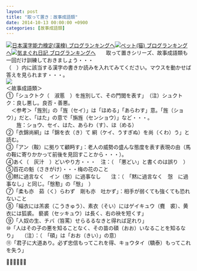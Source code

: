 ```yaml
---
layout: post
title: "取って置き：故事成語類"
date: 2014-10-13 00:00:00 +0900
categories: [故事成語類]
---
```


[![](/syuusyuu9701/assets/images/取って置き：故事成語類-br_c_3028_1.gif)](http://blog.with2.net/link.php?1659096:3028 "日本漢字能力検定(漢検) ブログランキングへ")[日本漢字能力検定(漢検) ブログランキングへ](http://blog.with2.net/link.php?1659096:3028)[![](/syuusyuu9701/assets/images/取って置き：故事成語類-br_c_1348_1.gif)](http://blog.with2.net/link.php?1659096:1348 "ペット(猫) ブログランキングへ")[ペット(猫) ブログランキングへ](http://blog.with2.net/link.php?1659096:1348)[![](/syuusyuu9701/assets/images/取って置き：故事成語類-br_c_9257_1.gif)](http://blog.with2.net/link.php?1659096:9257 "気まぐれ日記 ブログランキングへ")[気まぐれ日記 ブログランキングへ](http://blog.with2.net/link.php?1659096:9257)　　取って置きシリーズ、故事成語類も一回だけ訓練しておきましょう・・・  
（　）内に該当する漢字の書きか読みを入れてみてください。マウスを動かせば答えを見られます・・・。  
![](/syuusyuu9701/assets/images/取って置き：故事成語類-b90d79018295c5535753f5bbeb4a9460.jpg)  
＜故事成語類＞  
①「シュクトク（　淑慝　）を旌別して、その門閭を表す」　（注）シュクトク：良し悪し。良否・善悪。  
　＜参考＞「旌別」の「旌（セイ）」は「ほめる」「あらわす」意。「旌（ショウ）」だと、「はた」の意で「旃旌（センショウ）」など・・・。  
　　旌：ショウ、セイ、はた、あらわ（す）、ほ（める）  
②「衣錦尚絅」は「錦を衣（き）て 絅（ケイ、うすぎぬ）を尚（くわ）う」と読む。  
③「アン（鞍）に拠りて顧眄す」：老人の威勢の盛んな態度を表す表現の由（馬の鞍に寄りかかって前後を見回すことから・・・）。  
④あく（　灰汁　）どいやり方・・・　注：（　「悪どい」と書くのは誤り　）  
⑤百花の魁（さきがけ）・・・梅の花のこと  
⑥黙に過言なく　イン（慇）に過事なし　　注：（　「黙に過言なく　愨　に過事なし」と同じ。「慇懃」の「慇」　）  
⑦「柔も亦　茹（く）らわず　剛も亦　吐かず」：相手が弱くても強くても恐れないこと  
⑧「緇衣には羔裘（こうきゅう）、素衣（そい）にはゲイキュウ（麑　裘）、黄衣には狐裘。 褻裘（セッキュウ）は長く、右の袂を短くす」  
⑨「人奴の生、チバ（笞罵）せらるるなきと得れば足れり」  
⑩「人はその子の悪を知ることなく、その苗の碩（おお）いなることを知るなり」　　（注）：（　「碩」は「おお（きい）」の意）  
⑪「君子に大道あり。必ず忠信もってこれを得、キョウタイ（驕泰）もってこれを失う」  
  
👋👋👋👋👋👋
